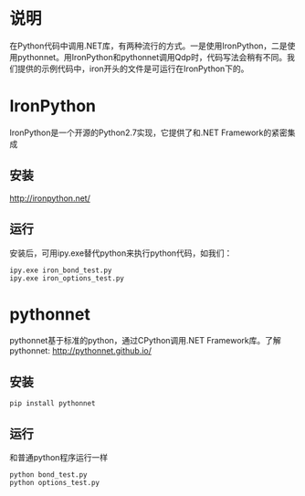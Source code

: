 # 说明
在Python代码中调用.NET库，有两种流行的方式。一是使用IronPython，二是使用pythonnet。用IronPython和pythonnet调用Qdp时，代码写法会稍有不同。我们提供的示例代码中，iron开头的文件是可运行在IronPython下的。

# IronPython
IronPython是一个开源的Python2.7实现，它提供了和.NET Framework的紧密集成

## 安装
http://ironpython.net/

## 运行
安装后，可用ipy.exe替代python来执行python代码，如我们：
```
ipy.exe iron_bond_test.py
ipy.exe iron_options_test.py
```
# pythonnet
pythonnet基于标准的python，通过CPython调用.NET Framework库。了解pythonnet: <http://pythonnet.github.io/>

## 安装
```
pip install pythonnet
```

## 运行
和普通python程序运行一样
```
python bond_test.py
python options_test.py
```